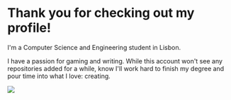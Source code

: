 # Thank you for checking out my profile!
I'm a Computer Science and Engineering student in Lisbon. 

I have a passion for gaming and writing. 
While this account won't see any repositories added for a while, know I'll work hard to finish my degree and pour time into what I love: creating.

<picture>
  <source
    srcset="https://github-readme-stats.vercel.app/api/top-langs/?username=WhiteSoxx&hide_border=true&langs_count=8&theme=dark"
    media="(prefers-color-scheme: dark)"
  />
  <source
    srcset="https://github-readme-stats.vercel.app/api/top-langs/?username=WhiteSoxx&hide_border=true&langs_count=8"
    media="(prefers-color-scheme: light), (prefers-color-scheme: no-preference)"
  />
  <img src="https://github-readme-stats.vercel.app/api/top-langs/?username=WhiteSoxx&hide_border=true&langs_count=8" />
</picture>
